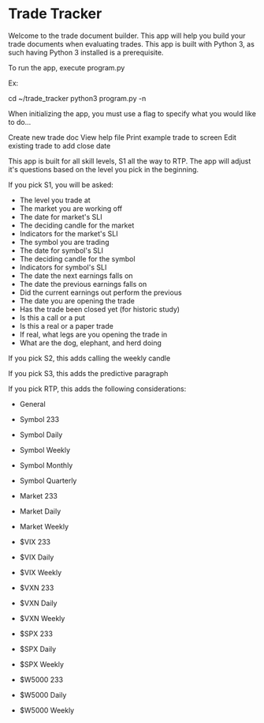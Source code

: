 # Trade Tracker

Welcome to the trade document builder. This app will help you build your trade documents when evaluating trades. This app is built with Python 3, as such having Python 3 installed is a prerequisite.

To run the app, execute program.py

Ex:

cd ~/trade_tracker
python3 program.py -n

When initializing the app, you must use a flag to specify what you would like to do...

Create new trade doc
View help file
Print example trade to screen
Edit existing trade to add close date

This app is built for all skill levels, S1 all the way to RTP. The app will adjust it's questions based on the level you pick in the beginning.

If you pick S1, you will be asked:

- The level you trade at
- The market you are working off
- The date for market's SLI
- The deciding candle for the market
- Indicators for the market's SLI
- The symbol you are trading
- The date for symbol's SLI
- The deciding candle for the symbol
- Indicators for symbol's SLI
- The date the next earnings falls on
- The date the previous earnings falls on
- Did the current earnings out perform the previous
- The date you are opening the trade
- Has the trade been closed yet (for historic study)
- Is this a call or a put
- Is this a real or a paper trade
- If real, what legs are you opening the trade in
- What are the dog, elephant, and herd doing


If you pick S2, this adds calling the weekly candle


If you pick S3, this adds the predictive paragraph


If you pick RTP, this adds the following considerations:

- General

- Symbol 233
- Symbol Daily
- Symbol Weekly
- Symbol Monthly
- Symbol Quarterly

- Market 233
- Market Daily
- Market Weekly

- $VIX 233
- $VIX Daily
- $VIX Weekly

- $VXN 233
- $VXN Daily
- $VXN Weekly

- $SPX 233
- $SPX Daily
- $SPX Weekly

- $W5000 233
- $W5000 Daily
- $W5000 Weekly

